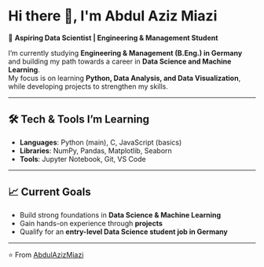 # Hi there 👋, I'm Abdul Aziz Miazi  

🎯 **Aspiring Data Scientist | Engineering & Management Student**  

I’m currently studying **Engineering & Management (B.Eng.) in Germany** and building my path towards a career in **Data Science and Machine Learning**.  
My focus is on learning **Python, Data Analysis, and Data Visualization**, while developing projects to strengthen my skills.  

---

## 🛠️ Tech & Tools I’m Learning
- **Languages**: Python (main), C, JavaScript (basics)  
- **Libraries**: NumPy, Pandas, Matplotlib, Seaborn  
- **Tools**: Jupyter Notebook, Git, VS Code  

---

## 📈 Current Goals
- Build strong foundations in **Data Science & Machine Learning**  
- Gain hands-on experience through **projects**  
- Qualify for an **entry-level Data Science student job in Germany**  

---

⭐️ From [AbdulAzizMiazi](https://github.com/AbdulAzizMiazi)

